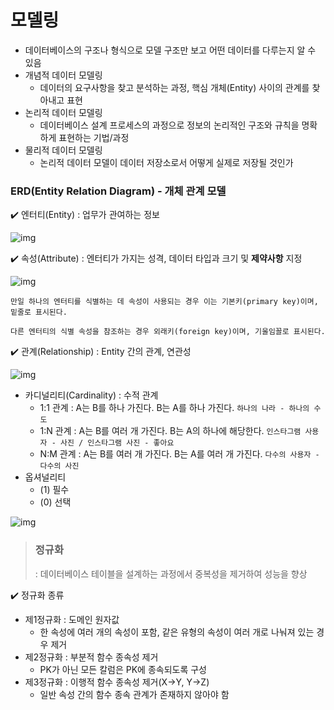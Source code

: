 # 모델링

- 데이터베이스의 구조나 형식으로 모델 구조만 보고 어떤 데이터를 다루는지 알 수 있음
- 개념적 데이터 모델링
  - 데이터의 요구사항을 찾고 분석하는 과정, 핵심 개체(Entity) 사이의 관계를 찾아내고 표현
- 논리적 데이터 모델링
  - 데이터베이스 설계 프로세스의 과정으로 정보의 논리적인 구조와 규칙을 명확하게 표현하는 기법/과정
- 물리적 데이터 모델링
  - 논리적 데이터 모델이 데이터 저장소로서 어떻게 실제로 저장될 것인가

### ERD(Entity Relation Diagram) - 개체 관계 모델

✔️ 엔터티(Entity) : 업무가 관여하는 정보

![img](https://drawio-app.com/wp-content/uploads/2018/02/drawio-associative-entity.png)

✔️ 속성(Attribute) : 엔터티가 가지는 성격, 데이터 타입과 크기 및 **제약사항** 지정

![img](https://drawio-app.com/wp-content/uploads/2018/02/drawio-ERD-attributes-entites.png)

`만일 하나의 엔터티를 식별하는 데 속성이 사용되는 경우 이는 기본키(primary key)이며, 밑줄로 표시된다.`

`다른 엔터티의 식별 속성을 참조하는 경우 외래키(foreign key)이며, 기울임꼴로 표시된다.`

✔️ 관계(Relationship) : Entity 간의 관계, 연관성

![img](https://drawio-app.com/wp-content/uploads/2018/02/drawio-erd-crows-foot-notation.png)

- 카디널리티(Cardinality) : 수적 관계
  - 1:1 관계 : A는 B를 하나 가진다. B는 A를 하나 가진다. `하나의 나라 - 하나의 수도`
  - 1:N 관계 : A는 B를 여러 개 가진다. B는 A의 하나에 해당한다.  `인스타그램 사용자 - 사진 / 인스타그램 사진 - 좋아요`
  - N:M 관계 : A는 B를 여러 개 가진다.  B는 A를 여러 개 가진다. `다수의 사용자 - 다수의 사진`
- 옵셔널리티
  - (1) 필수
  - (0) 선택

![img](https://blog.kakaocdn.net/dn/bQlRXW/btq6WhbzAwM/fvcO5VHwT2eTtBwexZeCCK/img.png)

> ### 정규화
>
> : 데이터베이스 테이블을 설계하는 과정에서 중복성을 제거하여 성능을 향상

✔️ 정규화 종류

- 제1정규화 : 도메인 원자값
  - 한 속성에 여러 개의 속성이 포함, 같은 유형의 속성이 여러 개로 나눠져 있는 경우 제거
- 제2정규화 : 부분적 함수 종속성 제거
  - PK가 아닌 모든 칼럼은 PK에 종속되도록 구성
- 제3정규화 : 이행적 함수 종속성 제거(X->Y, Y->Z)
  - 일반 속성 간의 함수 종속 관계가 존재하지 않아야 함